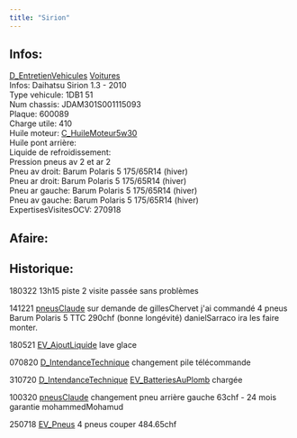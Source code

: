 ```yaml
---
title: "Sirion"
---
```


## Infos:
[D_EntretienVehicules](notes/departements/D_EntretienVehicules.md) [Voitures](notes/equipements/vehicules/C_Voitures.md)\
Infos: Daihatsu Sirion 1.3 - 2010\
Type vehicule: 1DB1 51\
Num chassis: JDAM301S001115093\
Plaque: 600089\
Charge utile: 410\
Huile moteur: [C_HuileMoteur5w30](notes/equipements/consommables/C_HuileMoteur5w30.md)\
Huile pont arrière:\
Liquide de refroidissement:\
Pression pneus av 2 et ar 2\
Pneu av droit: Barum Polaris 5 175/65R14 (hiver)\
Pneu ar droit: Barum Polaris 5 175/65R14 (hiver)\
Pneu ar gauche: Barum Polaris 5 175/65R14 (hiver)\
Pneu av gauche: Barum Polaris 5 175/65R14 (hiver)\
ExpertisesVisitesOCV: 270918

## Afaire:

## Historique:
180322 13h15 piste 2 visite passée sans problèmes

141221 [pneusClaude](notes/equipements/vehicules/pneusClaude.md) sur demande de gillesChervet j'ai commandé 4 pneus Barum Polaris 5 TTC 290chf (bonne longévité) danielSarraco ira les faire monter.

180521 [EV_AjoutLiquide](notes/equipements/vehicules/EV_AjoutLiquide.md) lave glace

070820 [D_IntendanceTechnique](notes/departements/D_IntendanceTechnique.md) changement pile télécommande

310720 [D_IntendanceTechnique](notes/departements/D_IntendanceTechnique.md) [EV_BatteriesAuPlomb](notes/equipements/vehicules/EV_BatteriesAuPlomb.md) chargée

100320 [pneusClaude](notes/equipements/vehicules/pneusClaude.md) changement pneu arrière gauche 63chf - 24 mois garantie mohammedMohamud

250718 [EV_Pneus](notes/equipements/vehicules/EV_Pneus.md) 4 pneus couper 484.65chf



